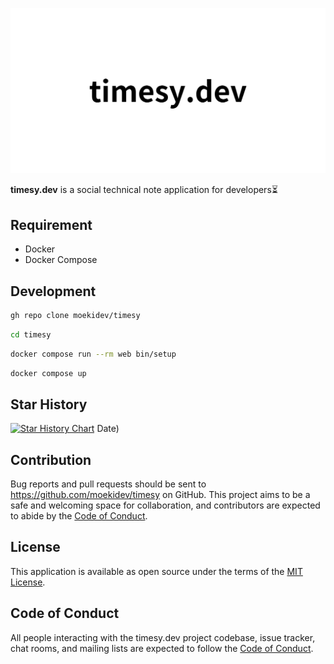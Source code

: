 ![timesy.dev](./public/ogp.png)

**timesy.dev** is a social technical note application for developers⏳

## Requirement

- Docker
- Docker Compose

## Development

```sh
gh repo clone moekidev/timesy
```

```sh
cd timesy
```

```sh
docker compose run --rm web bin/setup
```

```sh
docker compose up
```

## Star History

[![Star History Chart](https://api.star-history.com/svg?repos=moekidev/timesy&type=Date)](https://star-history.com/#moekidev/timesy&) Date)

## Contribution

Bug reports and pull requests should be sent to https://github.com/moekidev/timesy on GitHub. This project aims to be a safe and welcoming space for collaboration, and contributors are expected to abide by the [Code of Conduct](https://github.com/moekidev/timesy/blob/main/CODE_OF_CONDUCT.md).

## License

This application is available as open source under the terms of the [MIT License](https://opensource.org/licenses/MIT).

## Code of Conduct

All people interacting with the timesy.dev project codebase, issue tracker, chat rooms, and mailing lists are expected to follow the [Code of Conduct](https://github.com/moekidev/timesy/blob/main/CODE_OF_CONDUCT.md).
